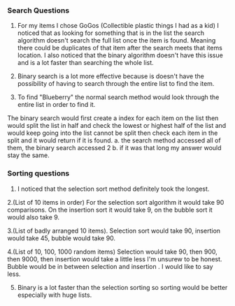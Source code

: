 ### Search Questions
1. For my items I chose GoGos (Collectible plastic things I had as a kid)
I noticed that as looking for something that is in the list the search algorithm doesn't search the full list once the item is found. Meaning there could be duplicates of that item after the search meets that items location. I also noticed that the binary algorithm doesn't have this issue and is a lot faster than searching the whole list.

2. Binary search is a lot more effective because is doesn't have the possibility of having to search through the entire list to find the item.


3. To find "Blueberry" the normal search method would look through the entire list in order to find it.

The binary search would first create a index for each item on the list then would split the list in half and check the lowest or highest half of the list and would keep going into the list cannot be split then check each item in the split and it would return if it is found.
    a. the search method accessed all of them, the binary search accessed 2
    b. if it was that long my answer would stay the same.


### Sorting questions
1. I noticed that the selection sort method definitely took the longest.

2.(List of 10 items in order) For the selection sort algorithm it would take 90 comparisons. On the insertion sort it would take 9, on the bubble sort it would also take 9.

3.(List of badly arranged 10  items). Selection sort would take 90, insertion would take  45, bubble would take 90.

4.(List of 10, 100, 1000 random items) Selection would take 90, then 900, then 9000, then insertion would take a little less I'm unsurew to be honest. Bubble would be in between selection and insertion . I would like to say less.

5. Binary is a lot faster than the selection sorting so sorting would be better especially with huge lists.